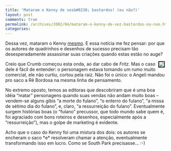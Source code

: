 ```yaml
---
title: 'Mataram o Kenny de vez&#8230; bastardos! (ou não?)'
layout: post
comments: true
permalink: /archives/2002/04/mataram-o-kenny-de-vez-bastardos-ou-nao.html
categories:
---
```

Dessa vez, mataram o Kenny [mesmo][1]. E essa notícia me fez pensar: por que os autores de quadrinhos e desenhos de sucesso precisam tão desesperadamente assassinar suas criações quando estas estão no auge?

<img src='//chester.me/img/blig/fritzthecat.jpg' hspace=3 align="right" border=2>Creio que Crumb começou esta onda, ao dar cabo de *Fritz*. Mas o caso dele é fácil de entender: o personagem estava tomando um rumo muito comercial, ele não curtiu, cortou pela raiz. Não foi o único: o Angeli mandou pro saco a Rê Bordosa na mesma linha de pensamento.

No extremo oposto, temos as editoras que descobriram que é uma boa idéia &#8220;matar&#8221; personagens quando suas vendas não andam muito boas &#8211; vendem-se alguns gibis &#8220;a morte do fulano&#8221;, &#8220;o enterro do fulano&#8221;, &#8220;a missa de sétimo dia do fulano&#8221;, e, claro, &#8220;a ressurreição do fulano&#8221;. Eventualmente surgem histórias boas (o &#8220;fulano&#8221; precussor, que todo mundo sabe quem é, foi agraciado com bons roteiros e desenhos, especialmente após a &#8220;ressurreição&#8221;), mas o golpe de marketing é evidente.

Acho que o caso do Kenny foi uma mistura dos dois: os autores se encheram o saco \*e\* resolveram chamar a atenção, eventualmente transformando isso em lucro. Como se South Park precisasse&#8230; :-)

 [1]: http://animationmagazine.net/television/4_12_2.html
